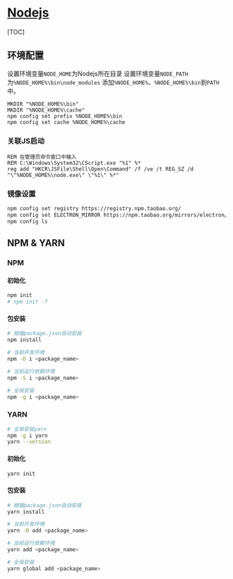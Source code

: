 <link rel="stylesheet" href="https://zhmhbest.gitee.io/hellomathematics/style/index.css">
<script src="https://zhmhbest.gitee.io/hellomathematics/style/index.js"></script>

# [Nodejs](../index.html)

[TOC]

## 环境配置

设置环境变量`NODE_HOME`为Nodejs所在目录
设置环境变量`NODE_PATH`为`%NODE_HOME%\bin\node_modules`
添加`%NODE_HOME%`、`%NODE_HOME%\bin`到`PATH`中。

```batch
MKDIR "%NODE_HOME%\bin"
MKDIR "%NODE_HOME%\cache"
npm config set prefix %NODE_HOME%\bin
npm config set cache %NODE_HOME%\cache
```

### 关联JS启动

```batch
REM 在管理员命令窗口中输入
REM C:\Windows\System32\CScript.exe "%1" %*
reg add "HKCR\JSFile\Shell\Open\Command" /f /ve /t REG_SZ /d "\"%NODE_HOME%\node.exe\" \"%1\" %*"
```

### 镜像设置

```bash
npm config set registry https://registry.npm.taobao.org/
npm config set ELECTRON_MIRROR https://npm.taobao.org/mirrors/electron/
npm config ls
```

## NPM & YARN

### NPM

#### 初始化

```bash
npm init
# npm init -f
```

#### 包安装

```bash
# 根据package.json自动安装
npm install

# 当前开发环境
npm -D i <package_name>

# 当前运行依赖环境
npm -S i <package_name>

# 全局安装
npm -g i <package_name>
```

### YARN

```bash
# 全局安装yarn
npm -g i yarn
yarn --version
```

#### 初始化

```bash
yarn init
```

#### 包安装

```bash
# 根据package.json自动安装
yarn install

# 当前开发环境
yarn -D add <package_name>

# 当前运行依赖环境
yarn add <package_name>

# 全局安装
yarn global add <package_name>
```
